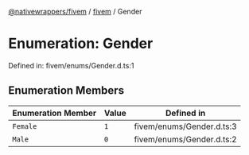 [@nativewrappers/fivem](../../README.md) / [fivem](../README.md) / Gender

# Enumeration: Gender

Defined in: fivem/enums/Gender.d.ts:1

## Enumeration Members

| Enumeration Member | Value | Defined in |
| ------ | ------ | ------ |
| <a id="female"></a> `Female` | `1` | fivem/enums/Gender.d.ts:3 |
| <a id="male"></a> `Male` | `0` | fivem/enums/Gender.d.ts:2 |
